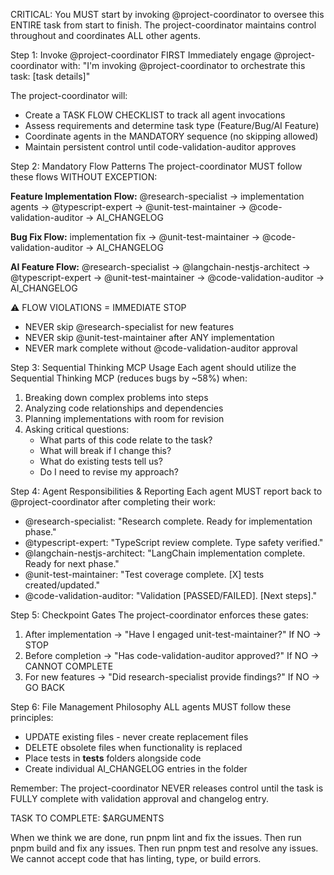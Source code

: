 CRITICAL: You MUST start by invoking @project-coordinator to oversee this ENTIRE task from start to finish. The project-coordinator maintains control throughout and coordinates ALL other agents.

Step 1: Invoke @project-coordinator FIRST
Immediately engage @project-coordinator with: "I'm invoking @project-coordinator to orchestrate this task: [task details]"

The project-coordinator will:
- Create a TASK FLOW CHECKLIST to track all agent invocations
- Assess requirements and determine task type (Feature/Bug/AI Feature)
- Coordinate agents in the MANDATORY sequence (no skipping allowed)
- Maintain persistent control until code-validation-auditor approves

Step 2: Mandatory Flow Patterns
The project-coordinator MUST follow these flows WITHOUT EXCEPTION:

**Feature Implementation Flow:**
@research-specialist → implementation agents → @typescript-expert → @unit-test-maintainer → @code-validation-auditor → AI_CHANGELOG

**Bug Fix Flow:**
implementation fix → @unit-test-maintainer → @code-validation-auditor → AI_CHANGELOG

**AI Feature Flow:**
@research-specialist → @langchain-nestjs-architect → @typescript-expert → @unit-test-maintainer → @code-validation-auditor → AI_CHANGELOG

⚠️ FLOW VIOLATIONS = IMMEDIATE STOP
- NEVER skip @research-specialist for new features
- NEVER skip @unit-test-maintainer after ANY implementation
- NEVER mark complete without @code-validation-auditor approval

Step 3: Sequential Thinking MCP Usage
Each agent should utilize the Sequential Thinking MCP (reduces bugs by ~58%) when:
1. Breaking down complex problems into steps
2. Analyzing code relationships and dependencies
3. Planning implementations with room for revision
4. Asking critical questions:
   - What parts of this code relate to the task?
   - What will break if I change this?
   - What do existing tests tell us?
   - Do I need to revise my approach?

Step 4: Agent Responsibilities & Reporting
Each agent MUST report back to @project-coordinator after completing their work:

- @research-specialist: "Research complete. Ready for implementation phase."
- @typescript-expert: "TypeScript review complete. Type safety verified."
- @langchain-nestjs-architect: "LangChain implementation complete. Ready for next phase."
- @unit-test-maintainer: "Test coverage complete. [X] tests created/updated."
- @code-validation-auditor: "Validation [PASSED/FAILED]. [Next steps]."

Step 5: Checkpoint Gates
The project-coordinator enforces these gates:
1. After implementation → "Have I engaged unit-test-maintainer?" If NO → STOP
2. Before completion → "Has code-validation-auditor approved?" If NO → CANNOT COMPLETE
3. For new features → "Did research-specialist provide findings?" If NO → GO BACK

Step 6: File Management Philosophy
ALL agents MUST follow these principles:
- UPDATE existing files - never create replacement files
- DELETE obsolete files when functionality is replaced
- Place tests in __tests__ folders alongside code
- Create individual AI_CHANGELOG entries in the folder

Remember: The project-coordinator NEVER releases control until the task is FULLY complete with validation approval and changelog entry.

TASK TO COMPLETE:
$ARGUMENTS

When we think we are done, run pnpm lint and fix the issues. Then run pnpm build and fix any issues. Then run pnpm test and resolve any issues.
We cannot accept code that has linting, type, or build errors.